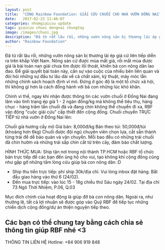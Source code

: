 ```yaml
---
layout: post
title:  "CÙNG Rainbow Foundation: GIẢI CỨU CHUỐI CHO NHÀ VƯỜN ĐỒNG NAI"
date:   2017-02-23 11:46:07
categories: nhomgiaicuu update
tags: giaicuu chuoi dongnai chungtay
image: /images/chuoi.jpg
description: "Đã từ rất lâu rồi, những vườn nông sản bị thương lái ép giá cứ liên tiếp diễn ra trên khắp Việt Nam. Nông sản cứ được mùa mất giá, rồi mất mùa được giá là bài toán nan giải chưa tìm được lối thoát, khiến bà con nông dân lao đao. Để giải quyết bài toán này, cần sự vào cuộc của nhiều bên liên quan và đòi hỏi những sự đầu tư lâu dài về cả chất xám, kỹ thuật, máy móc lẫn những chính sách hoạch định vĩ mô. Đứng ở góc độ là một tổ chức xã hội, thì không gì hơn là cách đồng hành với bà con những lúc khó khăn."
author: "Rainbow Foundation"
---
```


Đã từ rất lâu rồi, những vườn nông sản bị thương lái ép giá cứ liên tiếp diễn ra trên khắp Việt Nam. Nông sản cứ được mùa mất giá, rồi mất mùa được giá là bài toán nan giải chưa tìm được lối thoát, khiến bà con nông dân lao đao. Để giải quyết bài toán này, cần sự vào cuộc của nhiều bên liên quan và đòi hỏi những sự đầu tư lâu dài về cả chất xám, kỹ thuật, máy móc lẫn những chính sách hoạch định vĩ mô. Đứng ở góc độ là một tổ chức xã hội, thì không gì hơn là cách đồng hành với bà con những lúc khó khăn.

Chính vì thế, ngay khi nhận được thông tin các vườn chuối ở Đồng Nai đang lâm vào tình trạng ép giá 1 - 2 ngàn đồng/kg mà không thể tiêu thụ, hàng chục - hàng trăm tấn chuối đã và đang chín không thể chuyển đi xa, RBF vận động "cuộc giải cứu" cấp thiết đến cộng đồng. Chuối chuyển TRỰC TIẾP từ nhà vườn ở Đồng Nai lên:

Chuối già hương cấy mô
Giá bán: 8,000đ/kg
Bán theo túi: 50,000đ/túi (khoảng hơn 6kg)
Chuối được đội ngũ chuyên viên chọn lựa, cắt sẵn thành từng trái để dễ bảo quản và vận chuyển. Mỗi bao đều có những trái chuối đã chín hườm và những trái sắp chín cắt từ trên cây, đảm bảo chất lượng.

HÌNH THỨC MUA: Ship tận nơi trong nội thành TP.HCM hoặc RBF tổ chức bán trực tiếp để các bạn đến ủng hộ cho vui, tạo không khí cộng đồng cũng như gặp gỡ những tấm lòng cứu giúp bà con nông dân :D 
- Ship thu tiền trực tiếp: phí ship 30k/địa chỉ. Vui lòng inbox đặt hàng. Bắt đầu giao hàng vào thứ 6 (24/02).
- Đến mua trực tiếp: vào lúc 15 - 18g chiều thứ Sáu ngày 24/02.
Tại địa chỉ 73 Ngô Thời Nhiệm, P.06, Q.03

Mục đích chính của hoạt động là giúp đỡ bà con nông dân. Ngoài ra, như thường lệ, tất cả lợi nhuận sẽ được góp vào Quỹ RBF để tiếp tục những chiến dịch cộng đồng/dự án thiện nguyện tiếp theo.

Các bạn có thể chung tay bằng cách chia sẻ thông tin giúp RBF nhé <3 
-----------------------------------------------------------------
THÔNG TIN LIÊN HỆ 
Hotline: +84 906 919 848 
